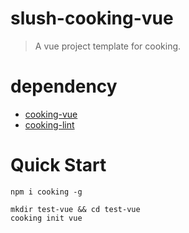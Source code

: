 # slush-cooking-vue

> A vue project template for cooking.

# dependency
- [cooking-vue](https://github.com/cookingjs/cooking-vue/)
- [cooking-lint](https://github.com/cookingjs/cooking-lint/)

# Quick Start
```shell
npm i cooking -g

mkdir test-vue && cd test-vue
cooking init vue
```